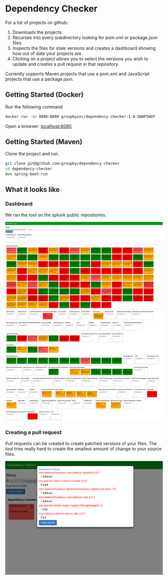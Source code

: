 # Dependency Checker 

For a list of projects on github:

1. Downloads the projects.
2. Recurses into every subdirectory looking for pom.xml or package.json files.
3. Inspects the files for stale versions and creates a dashboard showing how out of date your projects are.
4. Clicking on a project allows you to select the versions you wish to update and creates a pull request in that repository.

Currently supports Maven projects that use a pom.xml and JavaScript projects that use a package.json. 

Getting Started (Docker)
----

Run the following command

```bash
docker run -dp 8080:8080 groupbyinc/dependency-checker:1.0-SNAPSHOT
```

Open a browser: <a href="http://localhost:8080/" target="_blank">localhost:8080</a>

Getting Started (Maven)
---

Clone the project and run.

```bash
git clone git@github.com:groupby/dependency-checker
cd dependency-checker
mvn spring-boot:run
```

What it looks like
----

### Dashboard 

We ran the tool on the splunk public repositories.

![dashboard](/src/main/resources/static/images/dependency-checker1.png)

### Creating a pull request

Pull requests can be created to create patched versions of your files. 
The tool tries really hard to create the smallest amount of change to your source files.  

![PR](/src/main/resources/static/images/dependency-checker2.png)
